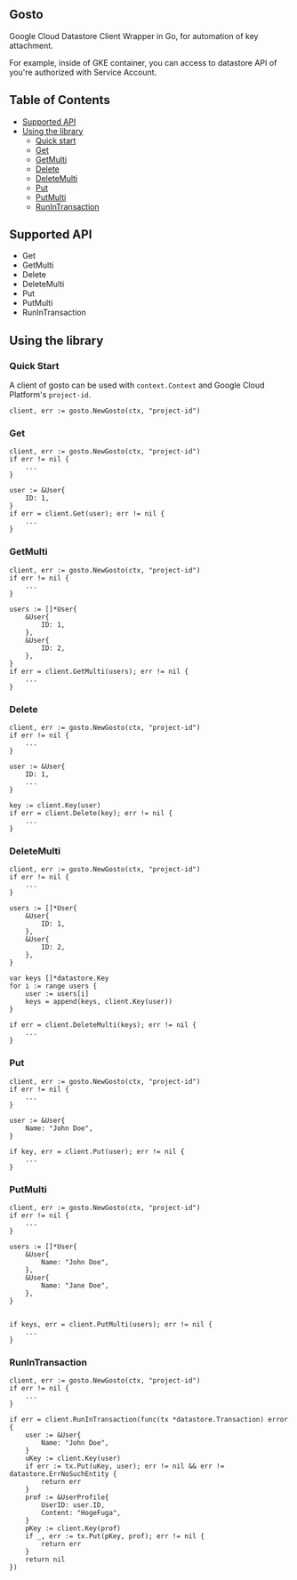 Gosto
----

Google Cloud Datastore Client Wrapper in Go, for automation of key attachment.

For example, inside of GKE container, you can access to datastore API of you're authorized with Service Account.

## Table of Contents

<!-- MarkdownTOC -->

- [Supported API](#supported-api)
- [Using the library](#using-the-library)
  - [Quick start](#quick-start)
  - [Get](#get)
  - [GetMulti](#get-multi)
  - [Delete](#delete)
  - [DeleteMulti](#delete-multi)
  - [Put](#put)
  - [PutMulti](#put-multi)
  - [RunInTransaction](#run-in-transaction)
  
<!-- /MarkdownTOC -->

## Supported API

- Get
- GetMulti
- Delete
- DeleteMulti
- Put
- PutMulti
- RunInTransaction

## Using the library

### Quick Start

A client of gosto can be used with `context.Context` and Google Cloud Platform's `project-id`.

```
client, err := gosto.NewGosto(ctx, "project-id")
```

### Get

```
client, err := gosto.NewGosto(ctx, "project-id")
if err != nil {
    ...
}

user := &User{
    ID: 1,
}
if err = client.Get(user); err != nil {
    ...
}
```

### GetMulti

```
client, err := gosto.NewGosto(ctx, "project-id")
if err != nil {
    ...
}

users := []*User{
    &User{
        ID: 1,
    },
    &User{
        ID: 2,
    },
}
if err = client.GetMulti(users); err != nil {
    ...
}
```

### Delete

```
client, err := gosto.NewGosto(ctx, "project-id")
if err != nil {
    ...
}

user := &User{
    ID: 1,
    ...
}

key := client.Key(user)
if err = client.Delete(key); err != nil {
    ...
}
```

### DeleteMulti

```
client, err := gosto.NewGosto(ctx, "project-id")
if err != nil {
    ...
}

users := []*User{
    &User{
        ID: 1,
    },
    &User{
        ID: 2,
    },
}

var keys []*datastore.Key
for i := range users {
    user := users[i]
    keys = append(keys, client.Key(user))
}

if err = client.DeleteMulti(keys); err != nil {
    ...
}
```

### Put

```
client, err := gosto.NewGosto(ctx, "project-id")
if err != nil {
    ...
}

user := &User{
    Name: "John Doe",
}

if key, err = client.Put(user); err != nil {
    ...
}
```

### PutMulti

```
client, err := gosto.NewGosto(ctx, "project-id")
if err != nil {
    ...
}

users := []*User{
    &User{
        Name: "John Doe",
    },
    &User{
        Name: "Jane Doe",
    },
}


if keys, err = client.PutMulti(users); err != nil {
    ...
}
```

### RunInTransaction

```
client, err := gosto.NewGosto(ctx, "project-id")
if err != nil {
    ...
}

if err = client.RunInTransaction(func(tx *datastore.Transaction) error {
    user := &User{
        Name: "John Doe",
    }
    uKey := client.Key(user)
	if err := tx.Put(uKey, user); err != nil && err != datastore.ErrNoSuchEntity {
		return err
	}
    prof := &UserProfile{
        UserID: user.ID,
        Content: "HogeFuga",
    }
    pKey := client.Key(prof)
	if _, err := tx.Put(pKey, prof); err != nil {
		return err
	}
	return nil
})
```